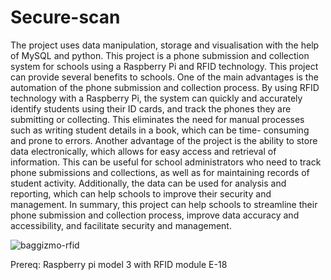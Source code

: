 # Secure-scan
The project uses data manipulation, storage and visualisation with the help of
MySQL and python.
This project is a phone submission and collection system for schools using a
Raspberry Pi and RFID technology. This project can provide several benefits to
schools. One of the main advantages is the automation of the phone submission
and collection process. By using RFID technology with a Raspberry Pi, the system
can quickly and accurately identify students using their ID cards, and track the
phones they are submitting or collecting. This eliminates the need for manual
processes such as writing student details in a book, which can be time-
consuming and prone to errors.
Another advantage of the project is the ability to store data electronically,
which allows for easy access and retrieval of information. This can be useful for
school administrators who need to track phone submissions and collections, as
well as for maintaining records of student activity. Additionally, the data can be
used for analysis and reporting, which can help schools to improve their security
and management.
In summary, this project can help schools to streamline their phone submission
and collection process, improve data accuracy and accessibility, and facilitate
security and management.

![baggizmo-rfid](https://user-images.githubusercontent.com/105121967/226135072-1056bf45-7830-4110-882f-a8965d5d17ed.gif)

Prereq: Raspberry pi model 3 with RFID module E-18


